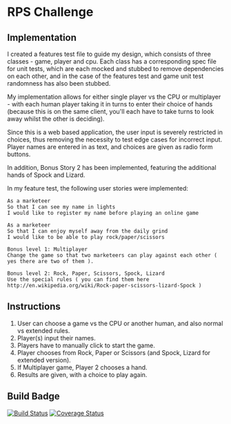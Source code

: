 RPS Challenge
=============

Implementation
--------

I created a features test file to guide my design, which consists of three classes - game, player and cpu. Each class has a corresponding spec file for unit tests, which are each mocked and stubbed to remove dependencies on each other, and in the case of the features test and game unit test randomness has also been stubbed.

My implementation allows for either single player vs the CPU or multiplayer - with each human player taking it in turns to enter their choice of hands (because this is on the same client, you'll each have to take turns to look away whilst the other is deciding).

Since this is a web based application, the user input is severely restricted in choices, thus removing the necessity to test edge cases for incorrect input. Player names are entered in as text, and choices are given as radio form buttons.

In addition, Bonus Story 2 has been implemented, featuring the additional hands of Spock and Lizard.


In my feature test, the following user stories were implemented:

```
As a marketeer
So that I can see my name in lights
I would like to register my name before playing an online game

As a marketeer
So that I can enjoy myself away from the daily grind
I would like to be able to play rock/paper/scissors

Bonus level 1: Multiplayer
Change the game so that two marketeers can play against each other ( yes there are two of them ).

Bonus level 2: Rock, Paper, Scissors, Spock, Lizard
Use the special rules ( you can find them here http://en.wikipedia.org/wiki/Rock-paper-scissors-lizard-Spock )
```

Instructions
-----------
1. User can choose a game vs the CPU or another human, and also normal vs extended rules.
2. Player(s) input their names.
3. Players have to manually click to start the game.
4. Player chooses from Rock, Paper or Scissors (and Spock, Lizard for extended version).
5. If Multiplayer game, Player 2 chooses a hand.
6. Results are given, with a choice to play again.


Build Badge
------------------

[![Build Status](https://travis-ci.org/ggwc82/rps-challenge.svg?branch=master)](https://travis-ci.org/ggwc82/rps-challenge)
[![Coverage Status](https://coveralls.io/repos/github/ggwc82/rps-challenge/badge.svg?branch=master)](https://coveralls.io/github/ggwc82/rps-challenge?branch=master)
